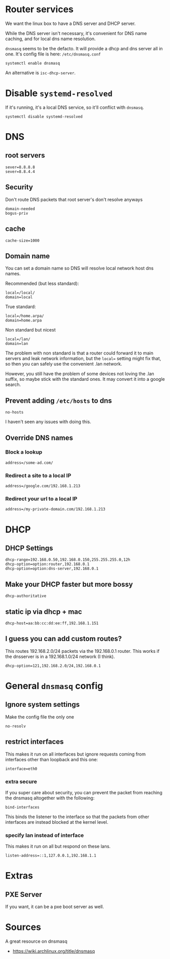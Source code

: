 # Router services
We want the linux box to have a DNS server and DHCP server.

While the DNS server isn't necessary, it's convenient for DNS name caching, and
for local dns name resolution.

`dnsmasq` seems to be the defacto. It will provide a dhcp and dns server all in
one. It's config file is here: `/etc/dnsmasq.conf`

```
systemctl enable dnsmasq
```

An alternative is `isc-dhcp-server`.

# Disable `systemd-resolved`

If it's running, it's a local DNS service, so it'll conflict with `dnsmasq`.
```
systemctl disable systemd-resolved
```

# DNS

## root servers
```
sever=8.8.8.8
sever=8.8.4.4
```

## Security
Don't route DNS packets that root server's don't resolve anyways
```
domain-needed
bogus-priv
```

## cache
```
cache-size=1000
```

## Domain name
You can set a domain name so DNS will resolve local network host dns names.

Recommended (but less standard):
```
local=/local/
domain=local
```

True standard:
```
local=/home.arpa/
domain=home.arpa
```

Non standard but nicest
```
local=/lan/
domain=lan
```

The problem with non standard is that a router could forward it to main servers
and leak network information, but the `local=` setting might fix that, so then
you can safely use the convenient .lan network.

However, you still have the problem of some devices not loving the .lan suffix,
so maybe stick with the standard ones. It may convert it into a google search.

## Prevent adding `/etc/hosts` to dns
```
no-hosts
```

I haven't seen any issues with doing this.

## Override DNS names

### Block a lookup
```
address=/some-ad.com/
```

### Redirect a site to a local IP
```
address=/google.com/192.168.1.213
```

### Redirect your url to a local IP
```
address=/my-private-domain.com/192.168.1.213
```

# DHCP
## DHCP Settings
```
dhcp-range=192.168.0.50,192.168.0.150,255.255.255.0,12h
dhcp-option=option:router,192.168.0.1
dhcp-option=option:dns-server,192.168.0.1
```

## Make your DHCP faster but more bossy
```
dhcp-authoritative
```

## static ip via dhcp + mac
```
dhcp-host=aa:bb:cc:dd:ee:ff,192.168.1.151
```

## I guess you can add custom routes?
This routes 192.168.2.0/24 packets via the 192.168.0.1 router. This works if the
dnsserver is in a 192.168.1.0/24 network (I think).
```
dhcp-option=121,192.168.2.0/24,192.168.0.1
```

# General `dnsmasq` config

## Ignore system settings
Make the config file the only one
```
no-resolv
```

## restrict interfaces

This makes it run on all interfaces but ignore requests coming from interfaces
other than loopback and this one:
```
interface=eth0
```

### extra secure
If you super care about security, you can prevent the packet from reaching the
dnsmasq altogether with the following:
```
bind-interfaces
```

This binds the listener to the interface so that the packets from other
interfaces are instead blocked at the kernel level.

### specify lan instead of interface
This makes it run on all but respond on these lans.

```
listen-address=::1,127.0.0.1,192.168.1.1
```

# Extras
## PXE Server

If you want, it can be a pxe boot server as well.

# Sources

A great resource on dnsmasq
- https://wiki.archlinux.org/title/dnsmasq

